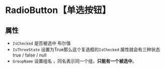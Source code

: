 # RadioButton【单选按钮】

## 属性

- `IsChecked` 是否被选中 布尔值
- `IsThreeState` 设置为True那么这个复选框的`IsChecked` 属性就会有三种状态true / false / null
- `GroupName` 设置组名 ，同名表示同一个组，**只能有一个被选中**。

